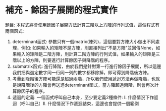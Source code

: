 # 補充 - 餘因子展開的程式實作
題目:
本程式將會使用餘因子展開方法計算三階以上方陣的行列式值，這個程式有兩個函式:
1. determinant函式: 參數只有一個matrix(陣列)，這個要對方陣大小做出不同處理，例如: 如果輸入的矩陣不是方陣，則直接列出"不是方陣"並回傳None，如果輸入的矩陣是二階方陣，則計算二階方陣的行列式值，如果輸入的矩陣是三階以上的方陣，則要進行計算餘因子與降階的程序。
2. submatrix函式: 進行降階，由於我們是針對第一行進行餘因子展開，所以這邊我們把與選定數字同一行同一列的數字都移除掉，即可得到降階後方陣。
3. 考量到降階後方陣可能還是超過兩階，所以我們使用遞迴方法再做降階，也就是說降階後的方陣會再送進determinant函式，當方陣超過兩階，則會再次計算餘因子的程序。
4. 遞迴的定義: 一個函式呼叫自己本身，至少要定義2種條件: I. 什麼情況下作遞迴（呼叫自己）II. 什麼情況下作遞迴結束，這邊也會提供一個範例
